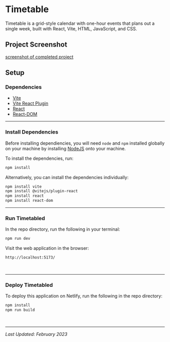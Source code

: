 # Timetable
Timetable is a grid-style calendar with one-hour events that plans out a single week, built with React, Vite, HTML, JavaScript, and CSS. 


## Project Screenshot
[screenshot of completed project]()

## Setup

### Dependencies

* [Vite](https://www.npmjs.com/package/vite)
* [Vite React Plugin](https://www.npmjs.com/package/@vitejs/plugin-react)
* [React](https://www.npmjs.com/package/react)
* [React-DOM](https://www.npmjs.com/package/react-dom)

---

### Install Dependencies

Before installing dependiencies, you will need `node` and `npm` installed globally on your machine by installing  [NodeJS](https://nodejs.org/en/download/) onto your machine.

To install the dependencies, run:

```sh
npm install
```

Alternatively, you can install the dependencies individually:

```sh
npm install vite
npm install @vitejs/plugin-react
npm install react
npm install react-dom
```

---

### Run Timetabled

In the repo directory, run the following in your terminal:

```sh
npm run dev
```

Visit the web application in the browser:

```html
http://localhost:5173/
```

<br/>

---

### Deploy Timetabled

To deploy this application on Netlify, run the following in the repo directory:

```sh
npm install
npm run build
```
<br/>

---
*Last Updated: February 2023*
